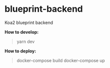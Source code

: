 # blueprint-backend
Koa2 blueprint backend

**How to develop:**
> yarn dev

**How to deploy:**
> docker-compose build
> docker-compose up
